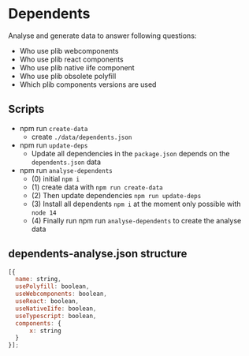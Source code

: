 # Dependents
 Analyse and generate data to answer following questions:
- Who use plib webcomponents
- Who use plib react components
- Who use plib native iife component
- Who use plib obsolete polyfill
- Which plib components versions are used

## Scripts
- npm run `create-data`
  - create `./data/dependents.json` 
- npm run `update-deps`
  - Update all dependencies in the `package.json` depends on the `dependents.json` data
- npm run `analyse-dependents`
  - (0) initial `npm i` 
  - (1) create data with `npm run create-data`
  - (2) Then update dependencies `npm run update-deps`
  - (3) Install all dependents `npm i` at the moment only possible with `node 14`
  - (4) Finally run npm run `analyse-dependents` to create the analyse data

## dependents-analyse.json structure
```js
[{
  name: string,
  usePolyfill: boolean,
  useWebcomponents: boolean,
  useReact: boolean,
  useNativeIife: boolean,
  useTypescript: boolean,
  components: {
      x: string
  }
}];
```
